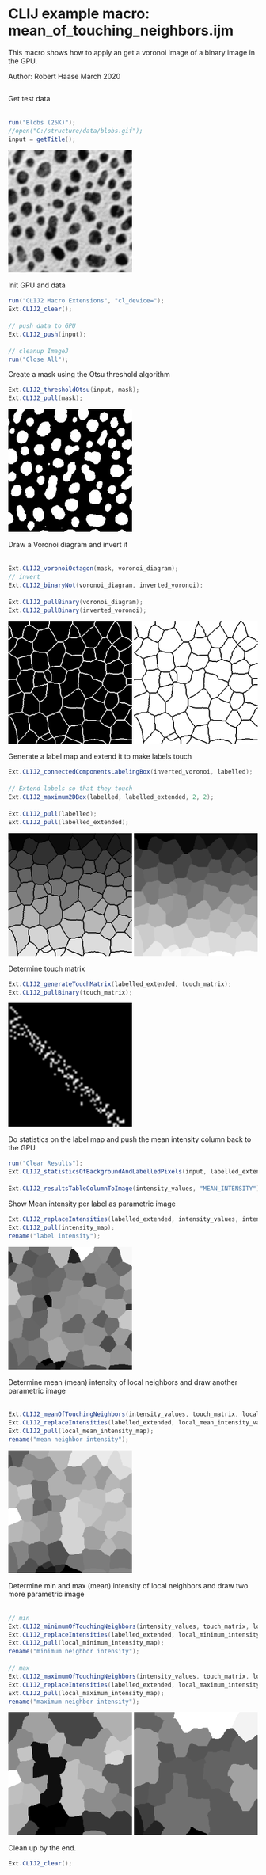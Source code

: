

# CLIJ example macro: mean_of_touching_neighbors.ijm

This macro shows how to apply an get a
voronoi image of a binary image in the GPU.

Author: Robert Haase 
        March 2020

```java


```

Get test data

```java

run("Blobs (25K)");
//open("C:/structure/data/blobs.gif");
input = getTitle();

```
<a href="image_1587208868976.png"><img src="image_1587208868976.png" width="250" alt="blobs.gif"/></a>

Init GPU
 and data

```java
run("CLIJ2 Macro Extensions", "cl_device=");
Ext.CLIJ2_clear();

// push data to GPU
Ext.CLIJ2_push(input);

// cleanup ImageJ
run("Close All");

```

Create a mask using the Otsu threshold algorithm

```java
Ext.CLIJ2_thresholdOtsu(input, mask);
Ext.CLIJ2_pull(mask);

```
<a href="image_1587208872620.png"><img src="image_1587208872620.png" width="250" alt="CLIJ2_thresholdOtsu_result94"/></a>

Draw a Voronoi diagram and invert it

```java

Ext.CLIJ2_voronoiOctagon(mask, voronoi_diagram);
// invert
Ext.CLIJ2_binaryNot(voronoi_diagram, inverted_voronoi);

Ext.CLIJ2_pullBinary(voronoi_diagram);
Ext.CLIJ2_pullBinary(inverted_voronoi);

```
<a href="image_1587208872779.png"><img src="image_1587208872779.png" width="250" alt="CLIJ2_voronoiOctagon_result95"/></a>
<a href="image_1587208872812.png"><img src="image_1587208872812.png" width="250" alt="CLIJ2_binaryNot_result96"/></a>

Generate a label map and extend it to make labels touch

```java
Ext.CLIJ2_connectedComponentsLabelingBox(inverted_voronoi, labelled);

// Extend labels so that they touch
Ext.CLIJ2_maximum2DBox(labelled, labelled_extended, 2, 2);

Ext.CLIJ2_pull(labelled);
Ext.CLIJ2_pull(labelled_extended);

```
<a href="image_1587208878087.png"><img src="image_1587208878087.png" width="250" alt="CLIJ2_connectedComponentsLabelingBox_result97"/></a>
<a href="image_1587208878105.png"><img src="image_1587208878105.png" width="250" alt="CLIJ2_maximum2DBox_result98"/></a>

Determine touch matrix

```java
Ext.CLIJ2_generateTouchMatrix(labelled_extended, touch_matrix);
Ext.CLIJ2_pullBinary(touch_matrix);

```
<a href="image_1587208880155.png"><img src="image_1587208880155.png" width="250" alt="CLIJ2_generateTouchMatrix_result99"/></a>

Do statistics on the label map
 and push the mean intensity column back to the GPU

```java
run("Clear Results");
Ext.CLIJ2_statisticsOfBackgroundAndLabelledPixels(input, labelled_extended);

Ext.CLIJ2_resultsTableColumnToImage(intensity_values, "MEAN_INTENSITY");

```

Show Mean intensity per label as parametric image

```java
Ext.CLIJ2_replaceIntensities(labelled_extended, intensity_values, intensity_map);
Ext.CLIJ2_pull(intensity_map);
rename("label intensity");

```
<a href="image_1587208883406.png"><img src="image_1587208883406.png" width="250" alt="label intensity"/></a>

Determine mean (mean) intensity of local neighbors and draw another parametric image

```java

Ext.CLIJ2_meanOfTouchingNeighbors(intensity_values, touch_matrix, local_mean_intensity_values);
Ext.CLIJ2_replaceIntensities(labelled_extended, local_mean_intensity_values, local_mean_intensity_map);
Ext.CLIJ2_pull(local_mean_intensity_map);
rename("mean neighbor intensity");

```
<a href="image_1587208883463.png"><img src="image_1587208883463.png" width="250" alt="mean neighbor intensity"/></a>

Determine min and max (mean) intensity of local neighbors and draw two more parametric image

```java

// min
Ext.CLIJ2_minimumOfTouchingNeighbors(intensity_values, touch_matrix, local_minimum_intensity_values);
Ext.CLIJ2_replaceIntensities(labelled_extended, local_minimum_intensity_values, local_minimum_intensity_map);
Ext.CLIJ2_pull(local_minimum_intensity_map);
rename("minimum neighbor intensity");

// max
Ext.CLIJ2_maximumOfTouchingNeighbors(intensity_values, touch_matrix, local_maximum_intensity_values);
Ext.CLIJ2_replaceIntensities(labelled_extended, local_maximum_intensity_values, local_maximum_intensity_map);
Ext.CLIJ2_pull(local_maximum_intensity_map);
rename("maximum neighbor intensity");

```
<a href="image_1587208887023.png"><img src="image_1587208887023.png" width="250" alt="minimum neighbor intensity"/></a>
<a href="image_1587208887046.png"><img src="image_1587208887046.png" width="250" alt="maximum neighbor intensity"/></a>

Clean up by the end.

```java
Ext.CLIJ2_clear();
```



```
```
